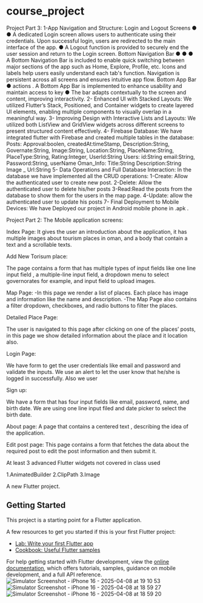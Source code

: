 # course_project
Project Part 3:
1-App Navigation and Structure:
Login and Logout Screens
●
●
A dedicated Login screen allows users to authenticate using their credentials.
Upon successful login, users are redirected to the main interface of the app.
●
A Logout function is provided to securely end the user session and return to the Login
screen.
Bottom Navigation Bar
●
●
●
A Bottom Navigation Bar is included to enable quick switching between major sections
of the app such as Home, Explore, Profile, etc.
Icons and labels help users easily understand each tab's function.
Navigation is persistent across all screens and ensures intuitive app flow.
Bottom App Bar
●
actions .
A Bottom App Bar is implemented to enhance usability and maintain access to key
●
The bar adapts contextually to the screen and content, improving interactivity.
2- Enhanced UI with Stacked Layouts:
We utilized Flutter’s Stack, Positioned, and Container widgets to create layered UI
elements, enabling multiple components to visually overlap in a meaningful way.
3- Improving Design with Interactive Lists and Layouts:
We utilized both ListView and GridView widgets across different screens to present structured
content effectively.
4- Firebase Database:
We have integrated flutter with Firebase and created multiple tables in the database:
Posts:
Approval:boolen,
createdAt:timeStamp,
Description:String,
Governate:String,
Image:String,
Location:String,
PlaceName:String,
PlaceType:String,
Rating:Integer,
UserId:String
Users:
id:String
email:String,
Password:String,
userName
Oman_Info:
Title:String
Description:String
Image
_
Url:String
5- Data Operations and Full Database Interaction:
In the database we have implemented all the CRUD operations:
1-Create: Allow the authenticated user to create new post.
2-Delete: Allow the authenticated user to delete his/her posts
3-Read:Read the posts from the database to show them for the users in the map page.
4-Update: allow the authenticated user to update his posts
7- Final Deployment to Mobile Devices:
We have Deployed our project in Android mobile phone in .apk .

Project Part 2:
The Mobile application screens:

Index Page: 
It gives the user an introduction about the application, it has multiple images about tourism places in oman, and a body that contain a text and a scrollable texts.

Add New Torisum place:

The page contains a form that has multiple types of input fields like one line input field , a multiple-line input field, a dropdown menu to select governorates for example, and input field to upload images.

Map Page: 
-In this page we render a list of places. Each place has image and information like the name and description.
-The Map Page also contains a filter dropdown, checkboxes, and radio buttons to filter the places.

Detailed Place Page:

The user is navigated to this page after clicking on one of the places’ posts, in this page we show detailed information about the place and it location also.

Login Page:

We have form to get the user credentials like email and password and validate the inputs. We use an alert to let the user know that he/she is logged in successfully. Also we user 

Sign up:

We have a form that has four input fields like email, password, name, and birth date.
We are using one line input filed and date picker to select the birth date.

About page:
A page that contains a centered text , describing the idea of the application.

Edit post page:
This page contains a form that fetches the data about the required post to edit the post information and then submit it.

At least 3 advanced Flutter widgets not covered in class used

1.AnimatedBuilder 
2.ClipPath
3.Image


A new Flutter project.

## Getting Started

This project is a starting point for a Flutter application.

A few resources to get you started if this is your first Flutter project:

- [Lab: Write your first Flutter app](https://docs.flutter.dev/get-started/codelab)
- [Cookbook: Useful Flutter samples](https://docs.flutter.dev/cookbook)

For help getting started with Flutter development, view the
[online documentation](https://docs.flutter.dev/), which offers tutorials,
samples, guidance on mobile development, and a full API reference.![Simulator Screenshot - iPhone 16 - 2025-04-08 at 19 10 53](https://github.com/user-attachments/assets/c44ef7d0-6d6a-48ac-97be-d10674b22e21)
![Simulator Screenshot - iPhone 16 - 2025-04-08 at 18 59 27](https://github.com/user-attachments/assets/ec6cf2c3-bcbc-4238-a789-d52a881e27e2)
![Simulator Screenshot - iPhone 16 - 2025-04-08 at 18 59 20](https://github.com/user-attachments/assets/7a31e01e-cedc-4e87-a180-0312032aa656)




